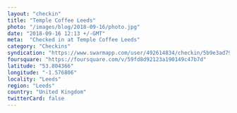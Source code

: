 ```yaml
---
layout: "checkin"
title: "Temple Coffee Leeds"
photo: "/images/blog/2018-09-16/photo.jpg"
date: "2018-09-16 12:13 +/-GMT"
meta:  "Checked in at Temple Coffee Leeds"
category: "Checkins"
syndication: "https://www.swarmapp.com/user/492614834/checkin/5b9e3ad798fbfc002cf72204"
foursquare: "https://foursquare.com/v/59fd8d92123a190149c47b7d"
latitude: "53.804366"
longitude: "-1.576806"
locality: "Leeds"
region: "Leeds"
country: "United Kingdom"
twitterCard: false
---
```


